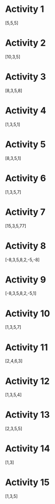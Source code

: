 # Activity 1
[5,5,5]

# Activity 2
[10,3,5]

# Activity 3
[8,3,5,8]

# Activity 4
[1,3,5,1]

# Activity 5
[8,3,5,1]

# Activity 6
[1,3,5,7]

# Activity 7
[15,3,5,77]

# Activity 8
[-8,3,5,8,2,-5,-8]

# Activity 9
[-8,3,5,8,2,-5,1]

# Activity 10
[1,3,5,7]

# Activity 11
[2,4,6,3]

# Activity 12
[1,3,5,4]

# Activity 13
[2,3,5,5]

# Activity 14
[1,3]

# Activity 15
[1,3,5]

